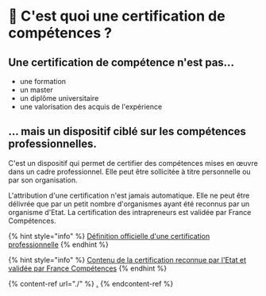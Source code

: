 # 🌟 C'est quoi une certification de compétences ?

## Une certification de compétence n'est pas...

* une formation
* un master
* un diplôme universitaire
* une valorisation des acquis de l'expérience

## ... mais un dispositif ciblé sur les compétences professionnelles.

C'est un dispositif qui permet de certifier des compétences mises en œuvre dans un cadre professionnel. Elle peut être sollicitée à titre personnelle ou par son organisation.

L'attribution d'une certification n'est jamais automatique. Elle ne peut être délivrée que par un petit nombre d'organismes ayant été reconnus par un organisme d'Etat. La certification des intrapreneurs est validée par France Compétences.

{% hint style="info" %}
[Définition officielle d'une certification professionnelle](https://www.francecompetences.fr/certification-professionnelle/)
{% endhint %}

{% hint style="info" %}
[Contenu de la certification reconnue par l'Etat et validée par France Compétences](https://www.francecompetences.fr/recherche/rs/6247/)
{% endhint %}

{% content-ref url="./" %}
[.](./)
{% endcontent-ref %}
